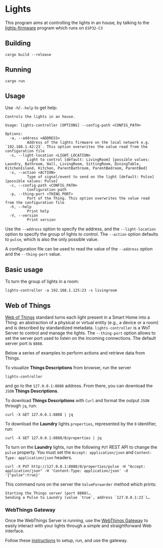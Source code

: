 # Lights

This program aims at controlling the lights in an house, by talking
to the [lights-firmware](https://github.com/SoftengPoliTo/lights-firmware)
program which runs on `ESP32-C3`

## Building

```console
cargo build --release
```

## Running

```console
cargo run
```

## Usage

Use `-h`/`--help` to get help:

```
Controls the lights in an house.

Usage: lights-controller [OPTIONS] --config-path <CONFIG_PATH>

Options:
  -a, --address <ADDRESS>
          Address of the lights firmware on the local network e.g. `192.168.1.42:23`. This option overwrites the value read from the configuration file
  -s, --light-location <LIGHT_LOCATION>
          Light to control [default: LivingRoom] [possible values: Laundry, Bathroom, Hall, LivingRoom, SittingRoom, DiningTable, KitchenIsland, Kitchen, ParentBathroom, ParentBedroom, ParentBed]
  -x, --action <ACTION>
          Type of signal/event to send on the light [default: Pulse] [possible values: Pulse]
  -c, --config-path <CONFIG_PATH>
          Configuration path
  -p, --thing-port <THING_PORT>
          Port of the Thing. This option overwrites the value read from the configuration file
  -h, --help
          Print help
  -V, --version
          Print version
```

Use the `--address` option to specify the address, and the `--light-location`
option to specify the group of lights to control. The `--action`
option defaults to `pulse`, which is also the only possible value.

A configuration file can be used to read the value of the `--address`
option and the `--thing-port` value.

## Basic usage

To turn the group of lights in a room:

```console
lights-controller -a 192.168.1.125:23 -s livingroom
```

## Web of Things

[Web of Things](https://www.w3.org/TR/wot-architecture/) standard turns each
light present in a Smart Home into a Thing: an abstraction of a physical or
virtual entity (e.g., a device or a room) and is described by standardized
metadata. `lights-controller` is a WoT Server to control and manage the
lights. The `--thing-port` option allows to set the server port used to listen
on the incoming connections. The default server port is `8888`.


Below a series of examples to perform actions and retrieve data from Things.

To visualize **Things Descriptions** from browser, run the server

```console
lights-controller
```

and go to the `127.0.0.1:8888` address. From there, you can download the `JSON`
**Things Descriptions**.

To download **Things Descriptions** with `Curl` and format the output `JSON` 
through `jq`, run:

```console
curl -X GET 127.0.0.1:8888 | jq
```

To download the **Laundry** lights `properties`, represented by the `0`
identifier, run:

```console
curl -X GET 127.0.0.1:8888/0/properties | jq
```

To turn on the **Laundry** lights, run the following `PUT` REST API to change
the `pulse` property. You must set the
`Accept: application/json` and `Content-Type: application/json` headers.

```console
curl -X PUT http://127.0.0.1:8888/0/properties/pulse -H "Accept: application/json" -H 'Content-Type: application/json' -d '{"pulse":true}'
```

This command runs on the server the `ValueForwarder` method which prints:

```
Starting the Things server (port 8888)…
Sending a Pulse to Laundry (value `true`, address `127.0.0.1:23`)…
```

### WebThings Gateway

Once the WebThings Server is running, use the [WebThings
Gateway](https://webthings.io/gateway/) to easily interact with your
lights through a simple and straightforward Web interface.

Follow these [instructions](./webthings-gateway.md) to setup, run, and use the
gateway.
